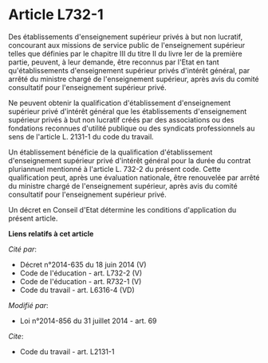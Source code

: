# Article L732-1

Des établissements d'enseignement supérieur privés à but non lucratif, concourant aux missions de service public de
l'enseignement supérieur telles que définies par le chapitre III du titre II du livre Ier de la première partie, peuvent, à
leur demande, être reconnus par l'Etat en tant qu'établissements d'enseignement supérieur privés d'intérêt général, par
arrêté du ministre chargé de l'enseignement supérieur, après avis du comité consultatif pour l'enseignement supérieur privé. 

Ne peuvent obtenir la qualification d'établissement d'enseignement supérieur privé d'intérêt général que les établissements
d'enseignement supérieur privés à but non lucratif créés par des associations ou       des fondations reconnues d'utilité
publique ou des syndicats professionnels au sens de l'article L. 2131-1 du code du travail. 

Un établissement bénéficie de la qualification d'établissement d'enseignement supérieur privé d'intérêt général pour la durée
du contrat pluriannuel mentionné à l'article L. 732-2 du présent code. Cette qualification peut, après une évaluation
nationale, être renouvelée par arrêté du ministre chargé de l'enseignement supérieur, après avis du comité consultatif pour
l'enseignement supérieur privé. 

Un décret en Conseil d'Etat détermine les conditions d'application du présent article.

**Liens relatifs à cet article**

_Cité par_:

  - Décret n°2014-635 du 18 juin 2014 (V)
  - Code de l'éducation - art. L732-2 (V)
  - Code de l'éducation - art. R732-1 (V)
  - Code du travail - art. L6316-4 (VD)

_Modifié par_:

  - Loi n°2014-856 du 31 juillet 2014 - art. 69

_Cite_:

  - Code du travail - art. L2131-1
